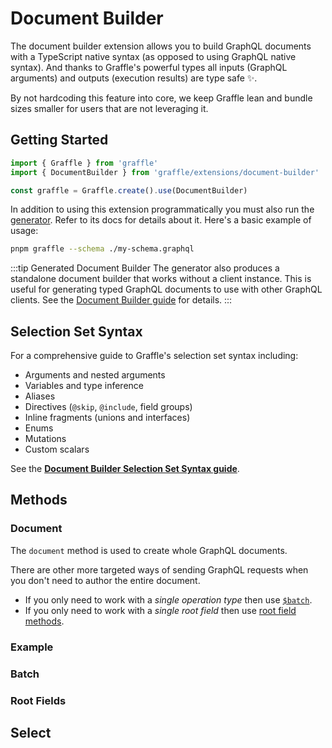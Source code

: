 # Document Builder

The document builder extension allows you to build GraphQL documents with a TypeScript native syntax (as opposed to using GraphQL native syntax). And thanks to Graffle's powerful types all inputs (GraphQL arguments) and outputs (execution results) are type safe ✨.

By not hardcoding this feature into core, we keep Graffle lean and bundle sizes smaller for users that are not leveraging it.

## Getting Started

```ts twoslash
import { Graffle } from 'graffle'
import { DocumentBuilder } from 'graffle/extensions/document-builder'

const graffle = Graffle.create().use(DocumentBuilder)
```

In addition to using this extension programmatically you must also run the [generator](../../../website/content/guides/25_generation/10_generation.md). Refer to its docs for details about it. Here's a basic example of usage:

```sh
pnpm graffle --schema ./my-schema.graphql
```

:::tip Generated Document Builder
The generator also produces a standalone document builder that works without a client instance. This is useful for generating typed GraphQL documents to use with other GraphQL clients. See the [Document Builder guide](../../../website/content/guides/25_generation/20_document-builder.md) for details.
:::

## Selection Set Syntax

For a comprehensive guide to Graffle's selection set syntax including:

- Arguments and nested arguments
- Variables and type inference
- Aliases
- Directives (`@skip`, `@include`, field groups)
- Inline fragments (unions and interfaces)
- Enums
- Mutations
- Custom scalars

See the **[Document Builder Selection Set Syntax guide](../../../website/content/guides/25_generation/20_document-builder.md#selection-set-syntax)**.

## Methods

### Document

<!-- @include: @/_snippets/example-links/document.md -->

The `document` method is used to create whole GraphQL documents.

There are other more targeted ways of sending GraphQL requests when you don't need to author the entire document.

- If you only need to work with a _single operation type_ then use [`$batch`](./batch.md).
- If you only need to work with a _single root field_ then use [root field methods](./root-fields.md).

### Example

<!-- @include: @/_snippets/examples/generated/document.md -->

### Batch

### Root Fields

## Select
